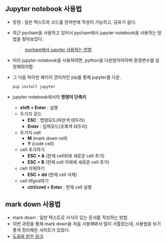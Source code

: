 ## Jupyter notebook 사용법
+ 장점 : 일반 텍스트와 코드를 한꺼번에 작성이 가능하고, 공유가 쉽다.

+ 최근 pycham을 사용하고 있어서 pycham에서 jupyter notebook을 사용하는 방법을 찾아보았다.
   > [pycham에서 jupyter 사용하는 방법](https://www.theteams.kr/teams/6627/post/70054)

+ 미리 jupyter notebook을 사용하려면, python을 다운받아야하며 환경변수를 설정해줘야함.
+ 그 다음 파이썬 패키지 관리자인 pip를 통해 jupyter를 다운.
  ```python
  pip install jupyter
  ```
  
+ jupyter notebook에서의 **명령어 단축키**
   + **shift + Enter** : 실행
   + 두가지 모드 
      + **ESC** : 명령모드(파란색 테두리)
      + **Enter** : 입력모드(초록색 테두리)
   + 두가지 cell
      + **M** (mark down cell) 
      + **Y** (code cell)
   + cell 추가하기
      + **ESC + A** (현재 cell위에 새로운 cell 추가)
      + **ESC + B** (현재 cell 아래에 새로운 cell 추가)
   + cell 삭제하기
      + **ESC + dd** (현재 cell 삭제)
   + cell tlfgod하기
      + **ctrl/cmd + Enter** : 현재 cell 실행

## mark down 사용법
+ mark down : 일반 텍스트로 서식이 있는 문서를 작성하는 방법
+ 이번 과정을 통해 mark down을 처음 사용해봐서 많이 서툴렀는데, 사용법을 보기좋게 정리해둔 사이트가 있었다.
+ [도움을 받은 링크](https://gist.github.com/ihoneymon/652be052a0727ad59601)
